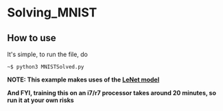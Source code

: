 # Solving_MNIST

## How to use

It's simple, to run the file, do
```
~$ python3 MNISTSolved.py
```

**NOTE: This example makes uses of the [LeNet model](https://en.wikipedia.org/wiki/LeNet#:~:text=In%20general%2C%20LeNet%20refers%20to,in%20large%2Dscale%20image%20processing.)**

**And FYI, training this on an i7/r7 processor takes around 20 minutes, so run it at your own risks**
